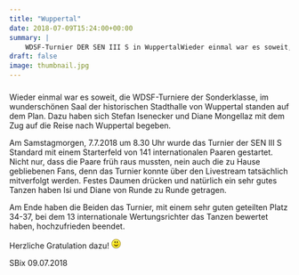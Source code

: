 ```yaml
---
title: "Wuppertal"
date: 2018-07-09T15:24:00+00:00
summary: |
    WDSF-Turnier DER SEN III S in WuppertalWieder einmal war es soweit, die WDSF-Turniere der Sonderklasse, im wunderschönen Saal der historischen Stadthalle von Wuppertal standen auf dem Plan. Dazu haben sich Stefan Isenecker und Diane Mongellaz mit dem Zug auf die Reise nach Wuppertal begeben.
draft: false
image: thumbnail.jpg
---
```


### 

Wieder einmal war es soweit, die WDSF-Turniere der Sonderklasse, im wunderschönen Saal der historischen Stadthalle von Wuppertal standen auf dem Plan. Dazu haben sich Stefan Isenecker und Diane Mongellaz mit dem Zug auf die Reise nach Wuppertal begeben.

Am Samstagmorgen, 7.7.2018 um 8.30 Uhr wurde das Turnier der SEN III S Standard mit einem Starterfeld von 141 internationalen Paaren gestartet. Nicht nur, dass die Paare früh raus mussten, nein auch die zu Hause gebliebenen Fans, denn das Turnier konnte über den Livestream tatsächlich mitverfolgt werden. Festes Daumen drücken und natürlich ein sehr gutes Tanzen haben Isi und Diane von Runde zu Runde getragen.

Am Ende haben die Beiden das Turnier, mit einem sehr guten geteilten Platz 34-37, bei dem 13 internationale Wertungsrichter das Tanzen bewertet haben, hochzufrieden beendet.

Herzliche Gratulation dazu! ![](smiley-smile.gif)  
  
SBix 09.07.2018


